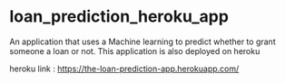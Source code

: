 # loan_prediction_heroku_app
An application that uses a Machine learning  to predict whether to grant someone a loan or not. This application is also deployed on heroku 

heroku link : https://the-loan-prediction-app.herokuapp.com/
